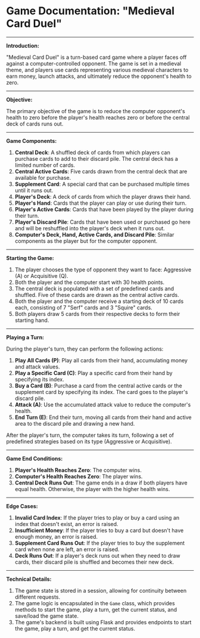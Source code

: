 # Game Documentation: "Medieval Card Duel"

---

**Introduction:**

"Medieval Card Duel" is a turn-based card game where a player faces off against a computer-controlled opponent. The game is set in a medieval theme, and players use cards representing various medieval characters to earn money, launch attacks, and ultimately reduce the opponent's health to zero.

---

**Objective:**

The primary objective of the game is to reduce the computer opponent's health to zero before the player's health reaches zero or before the central deck of cards runs out.

---

**Game Components:**

1. **Central Deck**: A shuffled deck of cards from which players can purchase cards to add to their discard pile. The central deck has a limited number of cards.
2. **Central Active Cards**: Five cards drawn from the central deck that are available for purchase.
3. **Supplement Card**: A special card that can be purchased multiple times until it runs out.
4. **Player's Deck**: A deck of cards from which the player draws their hand.
5. **Player's Hand**: Cards that the player can play or use during their turn.
6. **Player's Active Cards**: Cards that have been played by the player during their turn.
7. **Player's Discard Pile**: Cards that have been used or purchased go here and will be reshuffled into the player's deck when it runs out.
8. **Computer's Deck, Hand, Active Cards, and Discard Pile**: Similar components as the player but for the computer opponent.

---

**Starting the Game:**

1. The player chooses the type of opponent they want to face: Aggressive (A) or Acquisitive (Q).
2. Both the player and the computer start with 30 health points.
3. The central deck is populated with a set of predefined cards and shuffled. Five of these cards are drawn as the central active cards.
4. Both the player and the computer receive a starting deck of 10 cards each, consisting of 7 "Serf" cards and 3 "Squire" cards.
5. Both players draw 5 cards from their respective decks to form their starting hand.

---

**Playing a Turn:**

During the player's turn, they can perform the following actions:

1. **Play All Cards (P)**: Play all cards from their hand, accumulating money and attack values.
2. **Play a Specific Card (C)**: Play a specific card from their hand by specifying its index.
3. **Buy a Card (B)**: Purchase a card from the central active cards or the supplement card by specifying its index. The card goes to the player's discard pile.
4. **Attack (A)**: Use the accumulated attack value to reduce the computer's health.
5. **End Turn (E)**: End their turn, moving all cards from their hand and active area to the discard pile and drawing a new hand.

After the player's turn, the computer takes its turn, following a set of predefined strategies based on its type (Aggressive or Acquisitive).

---

**Game End Conditions:**

1. **Player's Health Reaches Zero**: The computer wins.
2. **Computer's Health Reaches Zero**: The player wins.
3. **Central Deck Runs Out**: The game ends in a draw if both players have equal health. Otherwise, the player with the higher health wins.

---

**Edge Cases:**

1. **Invalid Card Index**: If the player tries to play or buy a card using an index that doesn't exist, an error is raised.
2. **Insufficient Money**: If the player tries to buy a card but doesn't have enough money, an error is raised.
3. **Supplement Card Runs Out**: If the player tries to buy the supplement card when none are left, an error is raised.
4. **Deck Runs Out**: If a player's deck runs out when they need to draw cards, their discard pile is shuffled and becomes their new deck.

---

**Technical Details:**

1. The game state is stored in a session, allowing for continuity between different requests.
2. The game logic is encapsulated in the `Game` class, which provides methods to start the game, play a turn, get the current status, and save/load the game state.
3. The game's backend is built using Flask and provides endpoints to start the game, play a turn, and get the current status.
